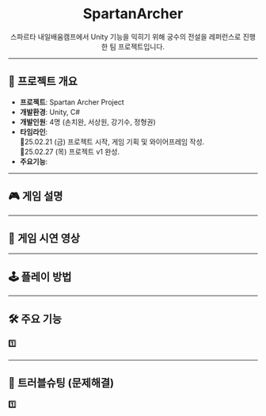 <div align="center">

# SpartanArcher
스파르타 내일배움캠프에서 Unity 기능을 익히기 위해 궁수의 전설을 레퍼런스로 진행한 팀 프로젝트입니다.

</div>
  
----
  
## 📌 프로젝트 개요
- **프로젝트**: Spartan Archer Project  
- **개발환경**: Unity, C#  
- **개발인원**: 4명 (손치완, 서상원, 강기수, 정형권)  
- **타임라인**:  
  🔹25.02.21 (금) 프로젝트 시작, 게임 기획 및 와이어프레임 작성.  
  🔹25.02.27 (목) 프로젝트 v1 완성.  
- **주요기능**:  
  
----
  
## 🎮 게임 설명

  
----

## 🎥 게임 시연 영상


----
  
## 🕹️ 플레이 방법
  

----
  
## 🛠️ 주요 기능
#### 1️⃣ 
  
----
  
## 🚀 트러블슈팅 (문제해결)
#### 1️⃣ 
